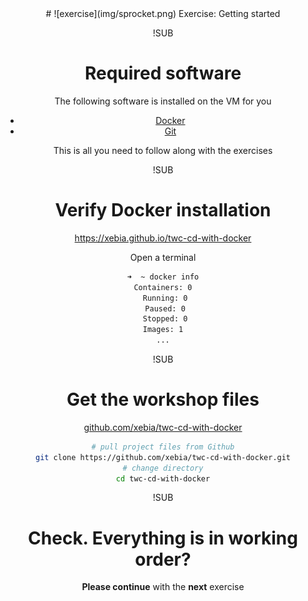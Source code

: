 <!-- .slide: data-background="#64217E" -->
<center>
# ![exercise](img/sprocket.png) <!-- .element: style="width: 10%; height: auto;" class="noborder" --> Exercise: Getting started

!SUB
# Required software

The following software is installed on the VM for you
- [Docker](https://www.docker.com/)
- [Git](https://git-scm.com/)

This is all you need to follow along with the exercises

!SUB
# Verify Docker installation

https://xebia.github.io/twc-cd-with-docker

Open a terminal
```bash
➜  ~ docker info
Containers: 0
 Running: 0
 Paused: 0
 Stopped: 0
Images: 1
...
```

!SUB
# Get the workshop files

[github.com/xebia/twc-cd-with-docker](https://github.com/xebia/twc-cd-with-docker.git)

```bash
# pull project files from Github
git clone https://github.com/xebia/twc-cd-with-docker.git
# change directory
cd twc-cd-with-docker
```

!SUB
# Check. Everything is in working order?

**Please continue** with the **next** exercise
